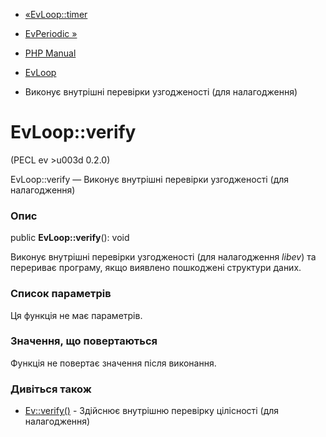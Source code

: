 - [«EvLoop::timer](evloop.timer.md)
- [EvPeriodic »](class.evperiodic.md)

- [PHP Manual](index.md)
- [EvLoop](class.evloop.md)
- Виконує внутрішні перевірки узгодженості (для налагодження)

# EvLoop::verify

(PECL ev \>u003d 0.2.0)

EvLoop::verify — Виконує внутрішні перевірки узгодженості (для
налагодження)

### Опис

public **EvLoop::verify**(): void

Виконує внутрішні перевірки узгодженості (для налагодження *libev*) та
перериває програму, якщо виявлено пошкоджені структури даних.

### Список параметрів

Ця функція не має параметрів.

### Значення, що повертаються

Функція не повертає значення після виконання.

### Дивіться також

- [Ev::verify()](ev.verify.md) - Здійснює внутрішню перевірку
цілісності (для налагодження)
